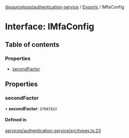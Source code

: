 [@sourceloop/authentication-service](../README.md) / [Exports](../modules.md) / IMfaConfig

# Interface: IMfaConfig

## Table of contents

### Properties

- [secondFactor](IMfaConfig.md#secondfactor)

## Properties

### secondFactor

• **secondFactor**: `STRATEGY`

#### Defined in

[services/authentication-service/src/types.ts:23](https://github.com/sourcefuse/loopback4-microservice-catalog/blob/d35fdb3f0/services/authentication-service/src/types.ts#L23)

